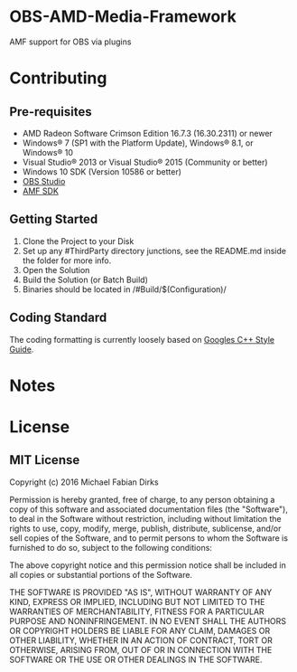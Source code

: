 # OBS-AMD-Media-Framework
AMF support for OBS via plugins

# Contributing

## Pre-requisites

* AMD Radeon Software Crimson Edition 16.7.3 (16.30.2311) or newer
* Windows® 7 (SP1 with the Platform Update), Windows® 8.1, or Windows® 10
* Visual Studio® 2013 or Visual Studio® 2015 (Community or better)
* Windows 10 SDK (Version 10586 or better)
* [OBS Studio](https://github.com/jp9000/obs-studio)
* [AMF SDK](https://github.com/GPUOpen-LibrariesAndSDKs/AMF)

## Getting Started

1. Clone the Project to your Disk
2. Set up any #ThirdParty directory junctions, see the README.md inside the folder for more info.
3. Open the Solution
4. Build the Solution (or Batch Build)
5. Binaries should be located in /#Build/$(Configuration)/

## Coding Standard

The coding formatting is currently loosely based on [Googles C++ Style Guide](https://google.github.io/styleguide/cppguide.html).

# Notes

# License

## MIT License

Copyright (c) 2016 Michael Fabian Dirks

Permission is hereby granted, free of charge, to any person obtaining a copy
of this software and associated documentation files (the "Software"), to deal
in the Software without restriction, including without limitation the rights
to use, copy, modify, merge, publish, distribute, sublicense, and/or sell
copies of the Software, and to permit persons to whom the Software is
furnished to do so, subject to the following conditions:

The above copyright notice and this permission notice shall be included in all
copies or substantial portions of the Software.

THE SOFTWARE IS PROVIDED "AS IS", WITHOUT WARRANTY OF ANY KIND, EXPRESS OR
IMPLIED, INCLUDING BUT NOT LIMITED TO THE WARRANTIES OF MERCHANTABILITY,
FITNESS FOR A PARTICULAR PURPOSE AND NONINFRINGEMENT. IN NO EVENT SHALL THE
AUTHORS OR COPYRIGHT HOLDERS BE LIABLE FOR ANY CLAIM, DAMAGES OR OTHER
LIABILITY, WHETHER IN AN ACTION OF CONTRACT, TORT OR OTHERWISE, ARISING FROM,
OUT OF OR IN CONNECTION WITH THE SOFTWARE OR THE USE OR OTHER DEALINGS IN THE
SOFTWARE.